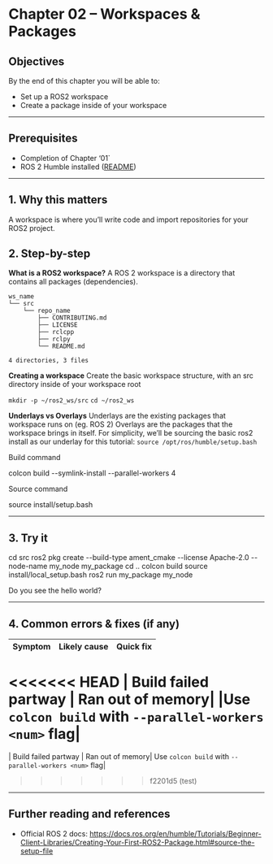 # Chapter 02 – Workspaces & Packages

## Objectives
By the end of this chapter you will be able to:
- Set up a ROS2 workspace
- Create a package inside of your workspace
---

## Prerequisites
- Completion of Chapter ‘01`
- ROS 2 Humble installed ([README](../../README.md))  
---

## 1. Why this matters
A workspace is where you’ll write code and import repositories for your ROS2 project.
## 2. Step-by-step

**What is a ROS2 workspace?**
A ROS 2 workspace is a directory that contains all packages (dependencies).

	ws_name
    └── src
        └── repo_name
            ├── CONTRIBUTING.md
            ├── LICENSE
            ├── rclcpp
            ├── rclpy
            └── README.md

    4 directories, 3 files



**Creating a workspace**
Create the basic workspace structure, with an src directory inside of your workspace root

``` mkdir -p ~/ros2_ws/src ```
``` cd ~/ros2_ws ```



**Underlays vs Overlays**
Underlays are the existing packages that workspace runs on (eg. ROS 2)
Overlays are the packages that the workspace brings in itself.
For simplicity, we’ll be sourcing the basic ros2 install as our underlay for this tutorial:
``source /opt/ros/humble/setup.bash``



Build command 

colcon build --symlink-install --parallel-workers 4

Source command

source install/setup.bash
	
---

## 3. Try it
cd src
ros2 pkg create --build-type ament_cmake --license Apache-2.0 --node-name my_node my_package
cd ..
colcon build
source install/local_setup.bash
ros2 run my_package my_node

Do you see the hello world?

---

## 4. Common errors & fixes (if any)

| Symptom                         | Likely cause                   | Quick fix                          |
|---------------------------------|--------------------------------|------------------------------------|
<<<<<<< HEAD
| Build failed partway            | Ran out of memory|             |Use ``colcon build`` with ``--parallel-workers <num>`` flag| 
=======
| Build failed partway            | Ran out of memory| Use ``colcon build`` with ``--parallel-workers <num>`` flag| 
>>>>>>> f2201d5 (test)

---

## Further reading and references
- Official ROS 2 docs: https://docs.ros.org/en/humble/Tutorials/Beginner-Client-Libraries/Creating-Your-First-ROS2-Package.html#source-the-setup-file

